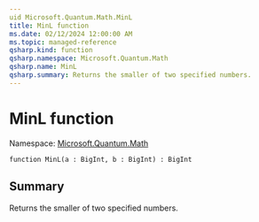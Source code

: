 ```yaml
---
uid Microsoft.Quantum.Math.MinL
title: MinL function
ms.date: 02/12/2024 12:00:00 AM
ms.topic: managed-reference
qsharp.kind: function
qsharp.namespace: Microsoft.Quantum.Math
qsharp.name: MinL
qsharp.summary: Returns the smaller of two specified numbers.
---
```


# MinL function

Namespace: [Microsoft.Quantum.Math](xref:Microsoft.Quantum.Math)

```qsharp
function MinL(a : BigInt, b : BigInt) : BigInt
```

## Summary
Returns the smaller of two specified numbers.
